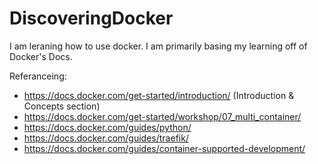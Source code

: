 # DiscoveringDocker
I am leraning how to use docker. 
I am primarily basing my learning off of Docker's Docs. 

Referanceing:

- https://docs.docker.com/get-started/introduction/ (Introduction & Concepts section)
- https://docs.docker.com/get-started/workshop/07_multi_container/
- https://docs.docker.com/guides/python/
- https://docs.docker.com/guides/traefik/
- https://docs.docker.com/guides/container-supported-development/
